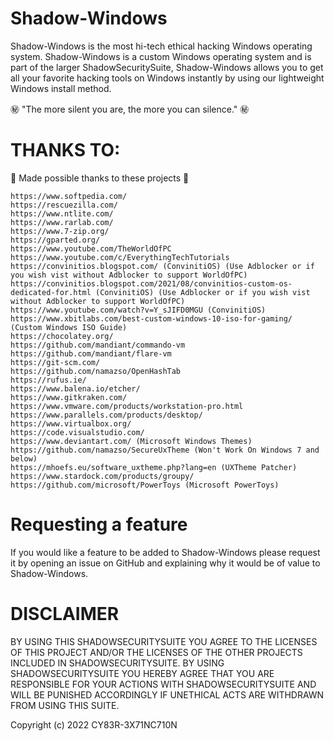 # Shadow-Windows

Shadow-Windows is the most hi-tech ethical hacking Windows operating system. Shadow-Windows is a custom Windows operating system and is part of the larger ShadowSecuritySuite, Shadow-Windows allows you to get all your favorite hacking tools on Windows instantly by using our lightweight Windows install method. 

㊙️ "The more silent you are, the more you can silence." ㊙️

# THANKS TO:

💖 Made possible thanks to these projects 💖

```
https://www.softpedia.com/
https://rescuezilla.com/
https://www.ntlite.com/
https://www.rarlab.com/
https://www.7-zip.org/
https://gparted.org/
https://www.youtube.com/TheWorldOfPC
https://www.youtube.com/c/EverythingTechTutorials
https://convinitios.blogspot.com/ (ConvinitiOS) (Use Adblocker or if you wish vist without Adblocker to support WorldOfPC)
https://convinitios.blogspot.com/2021/08/convinitios-custom-os-dedicated-for.html (ConvinitiOS) (Use Adblocker or if you wish vist without Adblocker to support WorldOfPC)
https://www.youtube.com/watch?v=Y_sJIFD0MGU (ConvinitiOS)
https://www.xbitlabs.com/best-custom-windows-10-iso-for-gaming/ (Custom Windows ISO Guide)
https://chocolatey.org/
https://github.com/mandiant/commando-vm
https://github.com/mandiant/flare-vm
https://git-scm.com/
https://github.com/namazso/OpenHashTab
https://rufus.ie/
https://www.balena.io/etcher/
https://www.gitkraken.com/
https://www.vmware.com/products/workstation-pro.html
https://www.parallels.com/products/desktop/
https://www.virtualbox.org/
https://code.visualstudio.com/
https://www.deviantart.com/ (Microsoft Windows Themes)
https://github.com/namazso/SecureUxTheme (Won't Work On Windows 7 and below)
https://mhoefs.eu/software_uxtheme.php?lang=en (UXTheme Patcher)
https://www.stardock.com/products/groupy/
https://github.com/microsoft/PowerToys (Microsoft PowerToys)
```
# Requesting a feature

If you would like a feature to be added to Shadow-Windows please request it by opening an issue on GitHub and explaining why it would be of value to Shadow-Windows. 

# DISCLAIMER

BY USING THIS SHADOWSECURITYSUITE YOU AGREE TO THE LICENSES OF THIS PROJECT AND/OR THE LICENSES OF THE OTHER PROJECTS INCLUDED IN SHADOWSECURITYSUITE. BY USING SHADOWSECURITYSUITE YOU HEREBY AGREE THAT YOU ARE RESPONSIBLE FOR YOUR ACTIONS WITH SHADOWSECURITYSUITE AND WILL BE PUNISHED ACCORDINGLY IF UNETHICAL ACTS ARE WITHDRAWN FROM USING THIS SUITE. 

Copyright (c) 2022 CY83R-3X71NC710N
